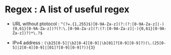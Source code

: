 # Regex : A list of useful regex

- URL without ptotocol : 
```^(?=.{1,255}$)[0-9A-Za-z](?:(?:[0-9A-Za-z]|-){0,61}[0-9A-Za-z])?(?:\.[0-9A-Za-z](?:(?:[0-9A-Za-z]|-){0,61}[0-9A-Za-z])?)*\.?$```

- IPv4 address : 
```(\b25[0-5]|\b2[0-4][0-9]|\b[01]?[0-9][0-9]?)(\.(25[0-5]|2[0-4][0-9]|[01]?[0-9][0-9]?)){3}```
